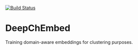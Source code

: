 [![Build Status](https://travis-ci.org/chembed/DeepChEmbed.svg?branch=master)](https://travis-ci.org/chembed/DeepChEmbed)

# DeepChEmbed
Training domain-aware embeddings for clustering purposes.
